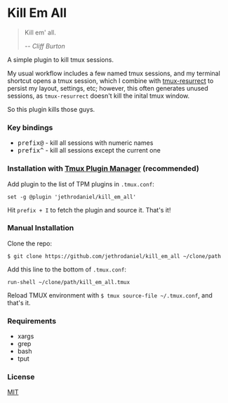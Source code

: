 # Kill Em All

> Kill em' all.
>
> -- <cite>Cliff Burton</cite>

A simple plugin to kill tmux sessions.

My usual workflow includes a few named tmux sessions, and my terminal shortcut
opens a tmux session, which I combine with [tmux-resurrect](https://github.com/tmux-plugins/tmux-resurrect)
to persist my layout, settings, etc; however, this often generates unused sessions,
as `tmux-resurrect` doesn't kill the inital tmux window.

So this plugin kills those guys.

### Key bindings

- <kbd>prefix</kbd><kbd>@</kbd> - kill all sessions with numeric names
- <kbd>prefix</kbd><kbd>^</kbd> - kill all sessions except the current one

### Installation with [Tmux Plugin Manager](https://github.com/tmux-plugins/tpm) (recommended)

Add plugin to the list of TPM plugins in `.tmux.conf`:

    set -g @plugin 'jethrodaniel/kill_em_all'

Hit `prefix + I` to fetch the plugin and source it. That's it!

### Manual Installation

Clone the repo:

    $ git clone https://github.com/jethrodaniel/kill_em_all ~/clone/path

Add this line to the bottom of `.tmux.conf`:

    run-shell ~/clone/path/kill_em_all.tmux

Reload TMUX environment with `$ tmux source-file ~/.tmux.conf`, and that's it.

### Requirements

- xargs
- grep
- bash
- tput

### License

[MIT](LICENSE)

